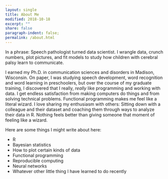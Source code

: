 ```yaml
---
layout: single
title: About Me
modified: 2018-10-18
excerpt: ""
share: false
paragraph-indent: false;
permalink: /about.html
---
```


In a phrase: Speech pathologist turned data scientist. I wrangle data, crunch
numbers, plot pictures, and fit models to study how children with cerebral palsy
learn to communicate.

I earned my Ph.D. in communication sciences and disorders in Madison, Wisconsin.
On paper, I was studying speech development, word recognition and word learning
in preschoolers, but over the course of my graduate training, I discovered that
I really, *really* like programming and working with data. I get endless
satisfaction from making computers do things and from solving technical
problems. Functional programming makes me feel like a literal wizard. I love
sharing my enthusiasm with others: Sitting down with a colleague and their
dataset and coaching them through ways to analyze their data in R. Nothing feels
better than giving someone that moment of feeling like a wizard.


Here are some things I might write about here:

* R
* Bayesian statistics
* How to plot certain kinds of data
* Functional programming
* Reproducible computing
* Neural networks
* Whatever other little thing I have learned to do recently
